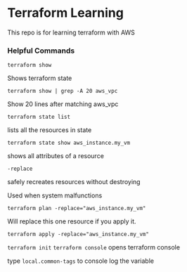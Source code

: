 
# Terraform Learning

This repo is for learning terraform with AWS

### Helpful Commands

`terraform show`

Shows terraform state

`terraform show | grep -A 20 aws_vpc`

Show 20 lines after matching aws_vpc

`terraform state list`

lists all the resources in state

`terraform state show aws_instance.my_vm`

shows all attributes of a resource

`-replace`

safely recreates resources without destroying

Used when system malfunctions

`terraform plan -replace="aws_instance.my_vm"`

Will replace this one resource if you apply it.

`terraform apply -replace="aws_instance.my_vm"`


`terraform init`
`terraform console`
opens terraform console

type `local.common-tags`
to console log the variable

